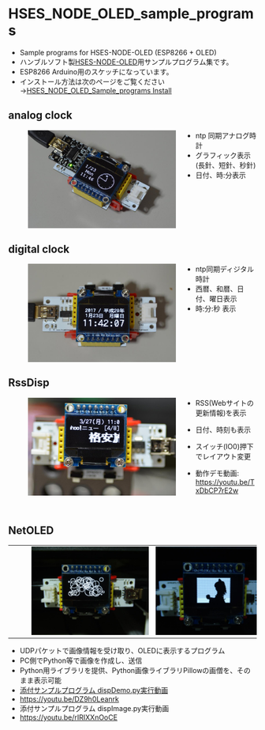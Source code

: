 # HSES_NODE_OLED_sample_programs

* Sample programs for HSES-NODE-OLED (ESP8266 + OLED)
* ハンブルソフト製<a href="http://www.humblesoft.com/products/HSES-NODE/">HSES-NODE-OLED</a>用サンプルプログラム集です。
* ESP8266 Arduino用のスケッチになっています。
* インストール方法は次のページをご覧ください→[HSES_NODE_OLED_Sample_programs Install](http://www.humblesoft.com/wiki/?HSES_NODE_OLED_Sample_programs%20Install "HSES_NODE_OLED_Sample_programs Install")

## analog clock

<a href="https://github.com/h-nari/HSES_NODE_OLED_Sample_programs/blob/master/img/170123b2.jpg?raw=true"><img src="https://github.com/h-nari/HSES_NODE_OLED_Sample_programs/blob/master/img/170123b2.jpg?raw=true" align="left" hspace="40" width="300"/></a>

* ntp 同期アナログ時計
* グラフィック表示(長針、短針、秒針)
* 日付、時:分表示
<br clear="left" />



## digital clock

<a href="https://github.com/h-nari/HSES_NODE_OLED_Sample_programs/blob/master/img/170123b0.jpg?raw=true"><img src="https://github.com/h-nari/HSES_NODE_OLED_Sample_programs/blob/master/img/170123b0.jpg?raw=true" align="left" hspace="40" width="300" /></a>
* ntp同期ディジタル時計
* 西暦、和暦、日付、曜日表示
* 時:分:秒 表示
<br clear="left"/>

## RssDisp
<a href="https://github.com/h-nari/HSES_NODE_OLED_Sample_programs/blob/master/img/170327b1.jpg?raw=true"><img src="https://github.com/h-nari/HSES_NODE_OLED_Sample_programs/blob/master/img/170327b1.jpg?raw=true" align="left" hspace="40" width="300" /></a>
* RSS(Webサイトの更新情報)を表示
* 日付、時刻も表示
* スイッチ(IO0)押下でレイアウト変更

* 動作デモ動画:   <a href="https://youtu.be/TxDbCP7rE2w"> https://youtu.be/TxDbCP7rE2w</a>


<br clear="left">

## NetOLED

<table><tr><td>
<a href="https://github.com/h-nari/HSES_NODE_OLED_Sample_programs/blob/master/img/170301a3.jpg?raw=true"><img src="https://github.com/h-nari/HSES_NODE_OLED_Sample_programs/blob/master/img/170301a3.jpg?raw=true" hspace="40" width="300" /></a>
</td><td>
 <a href="https://github.com/h-nari/HSES_NODE_OLED_Sample_programs/blob/master/img/170301a5.jpg?raw=true"><img src="https://github.com/h-nari/HSES_NODE_OLED_Sample_programs/blob/master/img/170301a5.jpg?raw=true" hspace="40" width="300" /></a>
</td></tr></table>

* UDPパケットで画像情報を受け取り、OLEDに表示するプログラム
* PC側でPython等で画像を作成し、送信
 * Python用ライブラリを提供、Python画像ライブラリPillowの画僧を、そのまま表示可能
* <a href="https://youtu.be/DZ9h0Leanrk">添付サンプルプログラム dispDemo.py実行動画</a>
 * https://youtu.be/DZ9h0Leanrk
* <a hef="https://youtu.be/rIRIXXnOoCE">添付サンプルプログラム dispImage.py実行動画</a>
 * https://youtu.be/rIRIXXnOoCE

